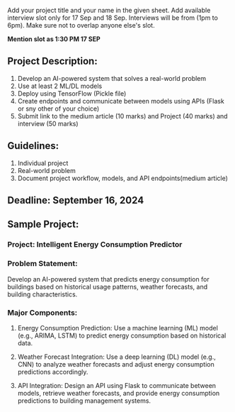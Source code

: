 Add your project title and your name in the given sheet. Add available interview slot only for 17 Sep and 18 Sep. Interviews will be from (1pm to 6pm). 
Make sure not to overlap anyone else's slot.

**Mention slot as 1:30 PM 17 SEP**

## Project Description:
  
  1. Develop an AI-powered system that solves a real-world problem
  2. Use at least 2 ML/DL models
  3. Deploy using TensorFlow (Pickle file)
  4. Create endpoints and communicate between models using APIs (Flask or sny other of your choice)
  5. Submit link to the medium article (10 marks) and
  Project (40 marks) and interview (50 marks)

## Guidelines:

  1. Individual project
  2. Real-world problem
  3. Document project workflow, models, and API endpoints(medium article)

## Deadline: September 16, 2024

## Sample Project:

### Project: Intelligent Energy Consumption Predictor

### Problem Statement: 
Develop an AI-powered system that predicts energy consumption for buildings based on historical usage patterns, weather forecasts, and building characteristics.

### Major Components:

1. Energy Consumption Prediction: Use a machine learning (ML) model (e.g., ARIMA, LSTM) to predict energy consumption based on historical data.

2. Weather Forecast Integration: Use a deep learning (DL) model (e.g., CNN) to analyze weather forecasts and adjust energy consumption predictions accordingly.

3. API Integration: Design an API using Flask to communicate between models, retrieve weather forecasts, and provide energy consumption predictions to building management systems.
